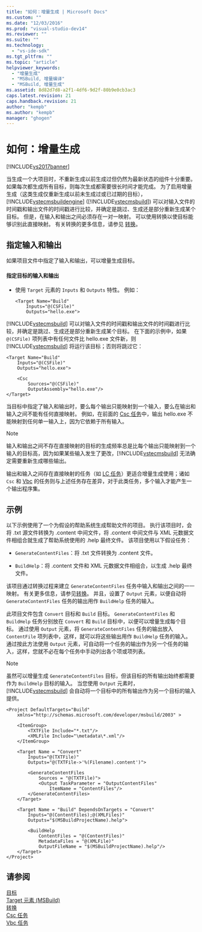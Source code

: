 ```yaml
---
title: "如何：增量生成 | Microsoft Docs"
ms.custom: ""
ms.date: "12/03/2016"
ms.prod: "visual-studio-dev14"
ms.reviewer: ""
ms.suite: ""
ms.technology: 
  - "vs-ide-sdk"
ms.tgt_pltfrm: ""
ms.topic: "article"
helpviewer_keywords: 
  - "增量生成"
  - "MSBuild, 增量编译"
  - "MSBuild, 增量生成"
ms.assetid: 8d82d7d8-a2f1-4df6-9d2f-80b9e0cb3ac3
caps.latest.revision: 21
caps.handback.revision: 21
author: "kempb"
ms.author: "kempb"
manager: "ghogen"
---
```

# 如何：增量生成
[!INCLUDE[vs2017banner](../code-quality/includes/vs2017banner.md)]

当生成一个大项目时，不重新生成以前生成过但仍然为最新状态的组件十分重要。  如果每次都生成所有目标，则每次生成都需要很长时间才能完成。  为了启用增量生成（这类生成仅重新生成以前未生成过或已过期的目标），[!INCLUDE[vstecmsbuildengine](../msbuild/includes/vstecmsbuildengine_md.md)] \([!INCLUDE[vstecmsbuild](../extensibility/internals/includes/vstecmsbuild_md.md)]\) 可以对输入文件的时间戳和输出文件的时间戳进行比较，并确定是跳过、生成还是部分重新生成某个目标。  但是，在输入和输出之间必须存在一对一映射。  可以使用转换以使目标能够识别此直接映射。  有关转换的更多信息，请参见 [转换](../msbuild/msbuild-transforms.md)。  
  
## 指定输入和输出  
 如果项目文件中指定了输入和输出，可以增量生成目标。  
  
#### 指定目标的输入和输出  
  
-   使用 `Target` 元素的 `Inputs` 和 `Outputs` 特性。  例如：  
  
    ```  
    <Target Name="Build"  
        Inputs="@(CSFile)"  
        Outputs="hello.exe">  
    ```  
  
 [!INCLUDE[vstecmsbuild](../extensibility/internals/includes/vstecmsbuild_md.md)] 可以对输入文件的时间戳和输出文件的时间戳进行比较，并确定是跳过、生成还是部分重新生成某个目标。  在下面的示例中，如果 `@(CSFile)` 项列表中有任何文件比 hello.exe 文件新，则 [!INCLUDE[vstecmsbuild](../extensibility/internals/includes/vstecmsbuild_md.md)] 将运行该目标；否则将跳过它：  
  
```  
<Target Name="Build"   
    Inputs="@(CSFile)"   
    Outputs="hello.exe">  
  
    <Csc  
        Sources="@(CSFile)"   
        OutputAssembly="hello.exe"/>  
</Target>  
```  
  
 当目标中指定了输入和输出时，要么每个输出只能映射到一个输入，要么在输出和输入之间不能有任何直接映射。  例如，在前面的 [Csc 任务](../msbuild/csc-task.md)中，输出 hello.exe 不能映射到任何单一输入上，因为它依赖于所有输入。  
  
> [!NOTE]
>  输入和输出之间不存在直接映射的目标的生成频率总是比每个输出只能映射到一个输入的目标高，因为如果某些输入发生了更改，[!INCLUDE[vstecmsbuild](../extensibility/internals/includes/vstecmsbuild_md.md)] 无法确定需要重新生成哪些输出。  
  
 输出和输入之间存在直接映射的任务（如 [LC 任务](../msbuild/lc-task.md)）更适合增量生成使用；诸如 `Csc` 和 [Vbc](../msbuild/vbc-task.md) 的任务则与上述任务存在差异，对于此类任务，多个输入才能产生一个输出程序集。  
  
## 示例  
 以下示例使用了一个为假设的帮助系统生成帮助文件的项目。  执行该项目时，会将 .txt 源文件转换为 .content 中间文件，将 .content 中间文件与 XML 元数据文件相组合就生成了帮助系统使用的 .help 最终文件。  该项目使用以下假设任务：  
  
-   `GenerateContentFiles`：将 .txt 文件转换为 .content 文件。  
  
-   `BuildHelp`：将 .content 文件和 XML 元数据文件相组合，以生成 .help 最终文件。  
  
 该项目通过转换过程来建立 `GenerateContentFiles` 任务中输入和输出之间的一一映射。  有关更多信息，请参见[转换](../msbuild/msbuild-transforms.md)。  并且，设置了 `Output` 元素，以便自动将 `GenerateContentFiles` 任务的输出用作 `BuildHelp` 任务的输入。  
  
 此项目文件包含 `Convert` 目标和 `Build` 目标。  `GenerateContentFiles` 和 `BuildHelp` 任务分别放在 `Convert` 和 `Build` 目标中，以便可以增量生成每个目标。  通过使用 `Output` 元素，将 `GenerateContentFiles` 任务的输出放入 `ContentFile` 项列表中，这样，就可以将这些输出用作 `BuildHelp` 任务的输入。  通过按此方法使用 `Output` 元素，可自动将一个任务的输出作为另一个任务的输入，这样，您就不必在每个任务中手动列出各个项或项列表。  
  
> [!NOTE]
>  虽然可以增量生成 `GenerateContentFiles` 目标，但该目标的所有输出始终都需要作为 `BuildHelp` 目标的输入。  当您使用 `Output` 元素时，[!INCLUDE[vstecmsbuild](../extensibility/internals/includes/vstecmsbuild_md.md)] 会自动将一个目标中的所有输出作为另一个目标的输入提供。  
  
```  
<Project DefaultTargets="Build"  
    xmlns="http://schemas.microsoft.com/developer/msbuild/2003" >  
  
    <ItemGroup>  
        <TXTFile Include="*.txt"/>  
        <XMLFile Include="\metadata\*.xml"/>  
    </ItemGroup>  
  
    <Target Name = "Convert"  
        Inputs="@(TXTFile)"  
        Outputs="@(TXTFile->'%(Filename).content')">  
  
        <GenerateContentFiles  
            Sources = "@(TXTFile)">  
            <Output TaskParameter = "OutputContentFiles"  
                ItemName = "ContentFiles"/>  
        </GenerateContentFiles>  
    </Target>  
  
    <Target Name = "Build" DependsOnTargets = "Convert"  
        Inputs="@(ContentFiles);@(XMLFiles)"  
        Outputs="$(MSBuildProjectName).help">  
  
        <BuildHelp  
            ContentFiles = "@(ContentFiles)"  
            MetadataFiles = "@(XMLFile)"  
            OutputFileName = "$(MSBuildProjectName).help"/>  
    </Target>  
</Project>  
```  
  
## 请参阅  
 [目标](../msbuild/msbuild-targets.md)   
 [Target 元素 \(MSBuild\)](../msbuild/target-element-msbuild.md)   
 [转换](../msbuild/msbuild-transforms.md)   
 [Csc 任务](../msbuild/csc-task.md)   
 [Vbc 任务](../msbuild/vbc-task.md)